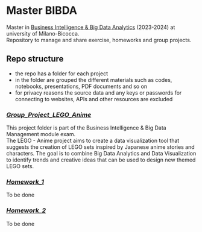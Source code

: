 # Master BIBDA
Master in [Business Intelligence &amp; Big Data Analytics](https://academy.unimib.it/business-intelligence-e-big-data-analytics) (2023-2024) at university of Milano-Bicocca.  
Repository to manage and share exercise, homeworks and group projects.

## Repo structure
- the repo has a folder for each project  
- in the folder are grouped the different materials such as codes, notebooks, presentations, PDF documents and so on  
- for privacy reasons the source data and any keys or passwords for connecting to websites, APIs and other resources are excluded

### [***Group_Project_LEGO_Anime***](./Group_Project_LEGO_Anime)
This project folder is part of the Business Intelligence & Big Data Management module exam.  
The LEGO - Anime project aims to create a data visualization tool that suggests the creation of LEGO sets inspired by Japanese anime stories and characters. The goal is to combine Big Data Analytics and Data Visualization to identify trends and creative ideas that can be used to design new themed LEGO sets.  

### [***Homework_1***](./)
To be done  

### [***Homework_2***](./)
To be done  
